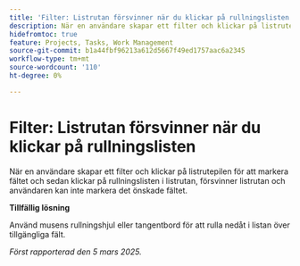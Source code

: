 ```yaml
---
title: 'Filter: Listrutan försvinner när du klickar på rullningslisten'
description: När en användare skapar ett filter och klickar på listrutepilen för att markera fältet och sedan klickar på rullningslisten i listrutan, försvinner listrutan och användaren kan inte markera det önskade fältet. Det finns en lösning.
hidefromtoc: true
feature: Projects, Tasks, Work Management
source-git-commit: b1a44fbf96213a612d5667f49ed1757aac6a2345
workflow-type: tm+mt
source-wordcount: '110'
ht-degree: 0%

---
```



# Filter: Listrutan försvinner när du klickar på rullningslisten

När en användare skapar ett filter och klickar på listrutepilen för att markera fältet och sedan klickar på rullningslisten i listrutan, försvinner listrutan och användaren kan inte markera det önskade fältet.

**Tillfällig lösning**

Använd musens rullningshjul eller tangentbord för att rulla nedåt i listan över tillgängliga fält.

_Först rapporterad den 5 mars 2025._
